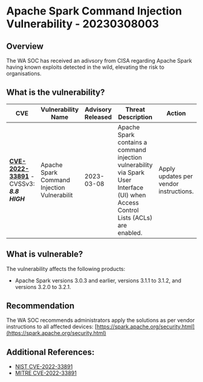 # Apache Spark Command Injection Vulnerability - 20230308003

## Overview
The WA SOC has received an adivsory from CISA regarding Apache Spark having known exploits detected in the wild, elevating the risk to organisations.

## What is the vulnerability?

| CVE | Vulnerability Name | Advisory Released | Threat Description | Action |
| --- | --- | --- | --- | --- |
| [**CVE-2022-33891**](https://cve.mitre.org/cgi-bin/cvename.cgi?name=CVE-2022-33891) - CVSSv3: ***8.8 HIGH*** | Apache Spark Command Injection Vulnerabilit | 2023-03-08 | Apache Spark contains a command injection vulnerability via Spark User Interface (UI) when Access Control Lists (ACLs) are enabled. | Apply updates per vendor instructions. |

## What is vulnerable? 
The vulnerability affects the following products:
- Apache Spark versions 3.0.3 and earlier, versions 3.1.1 to 3.1.2, and versions 3.2.0 to 3.2.1.

## Recommendation
The WA SOC recommends administrators apply the solutions as per vendor instructions to all affected devices: [https://spark.apache.org/security.html](https://spark.apache.org/security.html)

## Additional References:
* [NIST CVE-2022-33891](https://nvd.nist.gov/vuln/detail/CVE-2022-33891)
* [MITRE CVE-2022-33891](https://cve.mitre.org/cgi-bin/cvename.cgi?name=CVE-2022-33891)